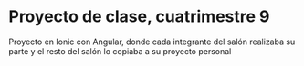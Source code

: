# Proyecto de clase, cuatrimestre 9
Proyecto en Ionic con Angular, donde cada integrante del salón realizaba su parte y el resto del salón lo copiaba a su proyecto personal
